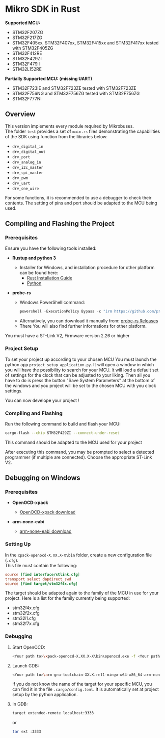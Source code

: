 # Mikro SDK in Rust

**Supported MCU:** 
- STM32F207ZG
- STM32F217ZG
- STM32F405xx, STM32F407xx, STM32F415xx and STM32F417xx tested with STM32F405ZG
- STM32F412RE
- STM32F429ZI
- STM32F479II
- STM32L152RE

**Partially Supported MCU: (missing UART)** 
- STM32F723IE and STM32F723ZE tested with STM32F723ZE
- STM32F756NG and STM32F756ZG tested with STM32F756ZG
- STM32F777NI

## Overview  
This version implements every module required by Mikrobuses.  
The folder `test` provides a set of `main.rs` files demonstrating the capabilities of the SDK using function from the libraries below:  

- `drv_digital_in`
- `drv_digital_out`
- `drv_port`
- `drv_analog_in`
- `drv_i2c_master`
- `drv_spi_master`
- `drv_pwm`
- `drv_uart`
- `drv_one_wire`

For some functions, it is recommended to use a debugger to check their contents.
The setting of pins and port should be adapted to the MCU being used.

## Compiling and Flashing the Project  

### Prerequisites  
Ensure you have the following tools installed:  

- **Rustup and python 3**
  - Installer for Windows, and installation procedure for other platform can be found here: 
    - [Rust Installation Guide](https://www.rust-lang.org/tools/install)
    - [Python](https://www.python.org/downloads/)

- **probe-rs**  
  - Windows PowerShell command:  
    ```powershell
    powershell -ExecutionPolicy Bypass -c "irm https://github.com/probe-rs/probe-rs/releases/download/v0.27.0/probe-rs-tools-installer.ps1 | iex"
    ```
  - Alternatively, you can download it manually from: [probe-rs Releases](https://github.com/probe-rs/probe-rs/releases)
  - There You will also find further informations for other platform.

You must have a ST-Link V2, Firmware version 2.26 or higher

### Project Setup

To set your project up according to your chosen MCU You must launch the python app `project_setup_application.py`.
It will open a window in which you will have the possibility to search for your MCU. It will load a default set of settings for the clock that can be adjusted to your liking. Then all you have to do is press the button "Save System Parameters" at the bottom of the windows and you project will be set to the chosen MCU with you clock settings.

You can now develope your project !

### Compiling and Flashing  

Run the following command to build and flash your MCU:  

```sh
cargo-flash --chip STM32F429ZI --connect-under-reset
```
This command should be adapted to the MCU used for your project

After executing this command, you may be prompted to select a detected programmer (if multiple are connected). Choose the appropriate ST-Link V2.

## Debugging on Windows

### Prerequisites

- **OpenOCD-xpack**
  - [OpenOCD-xpack download](https://sourceforge.net/projects/openocd-xpack/)

- **arm-none-eabi**
  - [arm-none-eabi download](https://developer.arm.com/downloads/-/arm-gnu-toolchain-downloads)

### Setting Up  

In the `xpack-openocd-X.XX.X-X\bin` folder, create a new configuration file (`.cfg`).  
This file must contain the following:  

```cfg
source [find interface/stlink.cfg]
transport select dapdirect_swd
source [find target/stm32f4x.cfg]
```
The target should be adapted again to the family of the MCU in use for your project. Here is a list for the family currently being supported:
  - stm32f4x.cfg
  - stm32f2x.cfg
  - stm32l1.cfg
  - stm32f7x.cfg


### Debugging  

1. Start OpenOCD:  
   ```sh
   <Your path to>\xpack-openocd-X.XX.X-X\bin\openocd.exe -f <Your path to>\xpack-openocd-X.XX.X-X\bin\<Your config name>.cfg
   ```
   
2. Launch GDB:  
   ```sh
   <Your path to>\arm-gnu-toolchain-XX.X.rel1-mingw-w64-x86_64-arm-none-eabi\bin\arm-none-eabi-gdb.exe <Your path to>\<project root folder>\target\<target of the chosen  MCU>\debug\mikrosdk
   ```
   If you do not know the name of the target for your specific MCU, you can find it in the file `.cargo/config.toml`. It is automatically set at project setup by the python application.
   <br>
   
3. In GDB:
    ```sh
    target extended-remote localhost:3333
    ```
    or
    ```sh
    tar ext :3333
    ```
